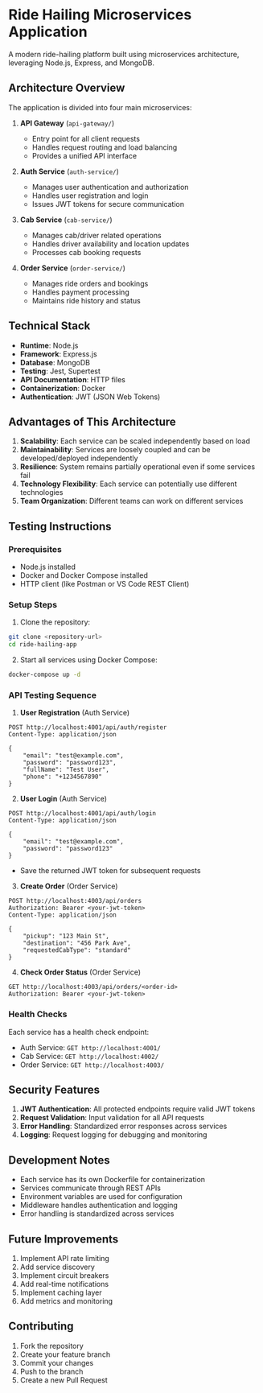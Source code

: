 # Ride Hailing Microservices Application

A modern ride-hailing platform built using microservices architecture, leveraging Node.js, Express, and MongoDB.

## Architecture Overview

The application is divided into four main microservices:

1. **API Gateway** (`api-gateway/`)
   - Entry point for all client requests
   - Handles request routing and load balancing
   - Provides a unified API interface

2. **Auth Service** (`auth-service/`)
   - Manages user authentication and authorization
   - Handles user registration and login
   - Issues JWT tokens for secure communication

3. **Cab Service** (`cab-service/`)
   - Manages cab/driver related operations
   - Handles driver availability and location updates
   - Processes cab booking requests

4. **Order Service** (`order-service/`)
   - Manages ride orders and bookings
   - Handles payment processing
   - Maintains ride history and status

## Technical Stack

- **Runtime**: Node.js
- **Framework**: Express.js
- **Database**: MongoDB
- **Testing**: Jest, Supertest
- **API Documentation**: HTTP files
- **Containerization**: Docker
- **Authentication**: JWT (JSON Web Tokens)

## Advantages of This Architecture

1. **Scalability**: Each service can be scaled independently based on load
2. **Maintainability**: Services are loosely coupled and can be developed/deployed independently
3. **Resilience**: System remains partially operational even if some services fail
4. **Technology Flexibility**: Each service can potentially use different technologies
5. **Team Organization**: Different teams can work on different services

## Testing Instructions

### Prerequisites
- Node.js installed
- Docker and Docker Compose installed
- HTTP client (like Postman or VS Code REST Client)

### Setup Steps

1. Clone the repository:
```bash
git clone <repository-url>
cd ride-hailing-app
```

2. Start all services using Docker Compose:
```bash
docker-compose up -d
```

### API Testing Sequence

1. **User Registration** (Auth Service)
```http
POST http://localhost:4001/api/auth/register
Content-Type: application/json

{
    "email": "test@example.com",
    "password": "password123",
    "fullName": "Test User",
    "phone": "+1234567890"
}
```

2. **User Login** (Auth Service)
```http
POST http://localhost:4001/api/auth/login
Content-Type: application/json

{
    "email": "test@example.com",
    "password": "password123"
}
```
- Save the returned JWT token for subsequent requests

3. **Create Order** (Order Service)
```http
POST http://localhost:4003/api/orders
Authorization: Bearer <your-jwt-token>
Content-Type: application/json

{
    "pickup": "123 Main St",
    "destination": "456 Park Ave",
    "requestedCabType": "standard"
}
```

4. **Check Order Status** (Order Service)
```http
GET http://localhost:4003/api/orders/<order-id>
Authorization: Bearer <your-jwt-token>
```

### Health Checks

Each service has a health check endpoint:
- Auth Service: `GET http://localhost:4001/`
- Cab Service: `GET http://localhost:4002/`
- Order Service: `GET http://localhost:4003/`

## Security Features

1. **JWT Authentication**: All protected endpoints require valid JWT tokens
2. **Request Validation**: Input validation for all API requests
3. **Error Handling**: Standardized error responses across services
4. **Logging**: Request logging for debugging and monitoring

## Development Notes

- Each service has its own Dockerfile for containerization
- Services communicate through REST APIs
- Environment variables are used for configuration
- Middleware handles authentication and logging
- Error handling is standardized across services

## Future Improvements

1. Implement API rate limiting
2. Add service discovery
3. Implement circuit breakers
4. Add real-time notifications
5. Implement caching layer
6. Add metrics and monitoring

## Contributing

1. Fork the repository
2. Create your feature branch
3. Commit your changes
4. Push to the branch
5. Create a new Pull Request


